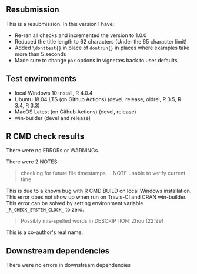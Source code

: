 ## Resubmission  
This is a resubmission. In this version I have:  
* Re-ran all checks and incremented the version to 1.0.0  
* Reduced the title length to 62 characters (Under the 65 character limit)  
* Added `\donttest{}` in place of `dontrun{}` in places where examples take more than 5 seconds  
* Made sure to change `par` options in vignettes back to user defaults  

## Test environments
* local Windows 10 install, R 4.0.4 
* Ubuntu 18.04 LTS (on Github Actions) (devel, release, oldrel, R 3.5, R 3.4, R 3.3)  
* MacOS Latest (on Github Actions) (devel, release)  
* win-builder (devel and release)

## R CMD check results
There were no ERRORs or WARNINGs.  

There were 2 NOTES:
> checking for future file timestamps ... NOTE
  unable to verify current time 
  
  This is due to a known bug with R CMD BUILD on local Windows installation.  
  This error does not show up when run on Travis-CI and CRAN win-builder.  
  This error can be solved by setting environment variable `_R_CHECK_SYSTEM_CLOCK_` to zero.  

> Possibly mis-spelled words in DESCRIPTION:
  Zhou (22:99)
  
  This is a co-author's real name. 

## Downstream dependencies
There were no errors in downstream dependencies 